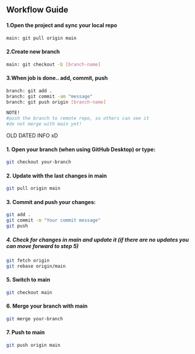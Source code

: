 ## Workflow Guide

#### 1.Open the project and sync your local repo
```sh
main: git pull origin main 
```

#### 2.Create new branch
```sh
main: git checkout -b [branch-name]
```

#### 3.When job is done.. add, commit, push
```sh
branch: git add .
branch: git commit -am "message"
branch: git push origin [branch-name]

NOTE!
#push the branch to remote repo, so others can see it
#do not merge with main yet!
```







OLD DATED INFO xD

#### 1. Open your branch (when using GitHub Desktop) or type:
```sh
git checkout your-branch
```

#### 2. Update with the last changes in main
```sh
git pull origin main
```

#### 3. Commit and push your changes:
```sh
git add .
git commit -m "Your commit message"
git push
```

##### 4. Check for changes in main and update it (if there are no updates you can move forward to step 5)
```sh
git fetch origin
git rebase origin/main
```

#### 5. Switch to main
```sh
git checkout main
```

#### 6. Merge your branch with main
```sh
git merge your-branch
```

#### 7. Push to main
```sh
git push origin main
```
